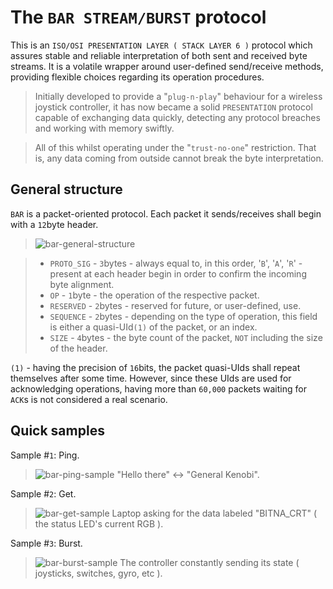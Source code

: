 # The `BAR STREAM/BURST` protocol 
This is an `ISO/OSI PRESENTATION LAYER ( STACK LAYER 6 )` protocol which assures stable and reliable interpretation of both sent and received byte streams. It is a volatile wrapper around user-defined send/receive methods, providing flexible choices regarding its operation procedures.

> Initially developed to provide a "`plug-n-play`" behaviour for a wireless joystick controller, it has now became a solid `PRESENTATION` protocol capable of exchanging data quickly, detecting any protocol breaches and working with memory swiftly.

> All of this whilst operating under the "`trust-no-one`" restriction. That is, any data coming from outside cannot break the byte interpretation.

## General structure
`BAR` is a packet-oriented protocol. Each packet it sends/receives shall begin with a `12`byte header.
> ![bar-general-structure](https://github.com/user-attachments/assets/63df0587-3602-431f-bd08-2d87b4dbd89c)

> - `PROTO_SIG` - `3`bytes - always equal to, in this order, '`B`', '`A`', '`R`' - present at each header begin in order to confirm the incoming byte alignment.
> - `OP` - `1`byte - the operation of the respective packet.
> - `RESERVED` - `2`bytes - reserved for future, or user-defined, use.
> - `SEQUENCE` - `2`bytes - depending on the type of operation, this field is either a quasi-UId`(1)` of the packet, or an index.
> - `SIZE` - `4`bytes - the byte count of the packet, `NOT` including the size of the header.

`(1)` - having the precision of `16`bits, the packet quasi-UIds shall repeat themselves after some time. However, since these UIds are used for acknowledging operations, having more than `60,000` packets waiting for `ACK`s is not considered a real scenario.

## Quick samples
Sample #`1`: Ping.
> ![bar-ping-sample](https://github.com/user-attachments/assets/a9c90066-944d-4e4b-90c2-82fbca9991df)
> "Hello there" <-> "General Kenobi".

Sample #`2`: Get.
> ![bar-get-sample](https://github.com/user-attachments/assets/b323f31c-9d3d-4407-abca-34339d62ff75)
> Laptop asking for the data labeled "BITNA_CRT" ( the status LED's current RGB ). 

Sample #`3`: Burst.
> ![bar-burst-sample](https://github.com/user-attachments/assets/b3f045cb-3976-482d-b136-008cfbacd1ac)
> The controller constantly sending its state ( joysticks, switches, gyro, etc ).
